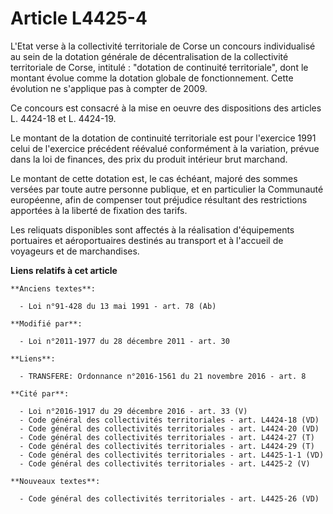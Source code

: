 # Article L4425-4

L'Etat verse à la collectivité territoriale de Corse un concours individualisé au sein de la dotation générale de
décentralisation de la collectivité territoriale de Corse, intitulé : "dotation de continuité territoriale", dont le montant
évolue comme la dotation globale de fonctionnement. Cette évolution ne s'applique pas à compter de 2009.

Ce concours est consacré à la mise en oeuvre des dispositions des articles L. 4424-18 et L. 4424-19.

Le montant de la dotation de continuité territoriale est pour l'exercice 1991 celui de l'exercice précédent réévalué
conformément à la variation, prévue dans la loi de finances, des prix du produit intérieur brut marchand.

Le montant de cette dotation est, le cas échéant, majoré des sommes versées par toute autre personne publique, et en
particulier la Communauté européenne, afin de compenser tout préjudice résultant des restrictions apportées à la liberté de
fixation des tarifs.

Les reliquats disponibles sont affectés à la réalisation d'équipements portuaires et aéroportuaires destinés au transport et
à l'accueil de voyageurs et de marchandises.

**Liens relatifs à cet article**

	**Anciens textes**:

	  - Loi n°91-428 du 13 mai 1991 - art. 78 (Ab)

	**Modifié par**:

	  - Loi n°2011-1977 du 28 décembre 2011 - art. 30

	**Liens**:

	  - TRANSFERE: Ordonnance n°2016-1561 du 21 novembre 2016 - art. 8

	**Cité par**:

	  - Loi n°2016-1917 du 29 décembre 2016 - art. 33 (V)
	  - Code général des collectivités territoriales - art. L4424-18 (VD)
	  - Code général des collectivités territoriales - art. L4424-20 (VD)
	  - Code général des collectivités territoriales - art. L4424-27 (T)
	  - Code général des collectivités territoriales - art. L4424-29 (T)
	  - Code général des collectivités territoriales - art. L4425-1-1 (VD)
	  - Code général des collectivités territoriales - art. L4425-2 (V)

	**Nouveaux textes**:

	  - Code général des collectivités territoriales - art. L4425-26 (VD)
